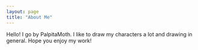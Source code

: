 ```yaml
---
layout: page
title: "About Me"
---
```


Hello! I go by PalpitaMoth. I like to draw my characters a lot and drawing in general. Hope you enjoy my work!
